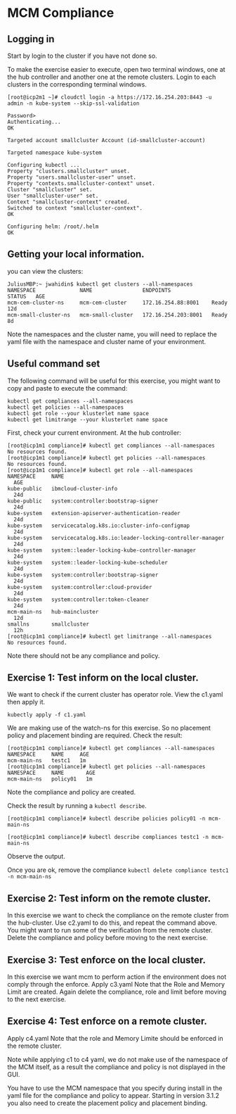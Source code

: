 # MCM Compliance

## Logging in

Start by login to the cluster if you have not done so.

To make the exercise easier to execute, open two terminal windows, one at the hub controller and another one at the remote clusters.  Login to each clusters in the corresponding terminal windows.

```
[root@icp2m1 ~]# cloudctl login -a https://172.16.254.203:8443 -u admin -n kube-system --skip-ssl-validation

Password>
Authenticating...
OK

Targeted account smallcluster Account (id-smallcluster-account)

Targeted namespace kube-system

Configuring kubectl ...
Property "clusters.smallcluster" unset.
Property "users.smallcluster-user" unset.
Property "contexts.smallcluster-context" unset.
Cluster "smallcluster" set.
User "smallcluster-user" set.
Context "smallcluster-context" created.
Switched to context "smallcluster-context".
OK

Configuring helm: /root/.helm
OK
```

## Getting your local information.
you can view the clusters:
```
JuliusMBP:~ jwahidin$ kubectl get clusters --all-namespaces
NAMESPACE              NAME                ENDPOINTS             STATUS   AGE
mcm-cem-cluster-ns     mcm-cem-cluster     172.16.254.88:8001    Ready    12d
mcm-small-cluster-ns   mcm-small-cluster   172.16.254.203:8001   Ready    8d
```

Note the namespaces and the cluster name, you will need to replace the yaml file with the namespace and cluster name of your environment.

## Useful command set
The following command will be useful for this exercise, you might want to copy and paste to execute the command:
```
kubectl get compliances --all-namespaces
kubectl get policies --all-namespaces
kubectl get role --your klusterlet name space
kubectl get limitrange --your klusterlet name space

```
First, check your current environment.  At the hub controller:
```
[root@icp1m1 compliance]# kubectl get compliances --all-namespaces
No resources found.
[root@icp1m1 compliance]# kubectl get policies --all-namespaces
No resources found.
[root@icp1m1 compliance]# kubectl get role --all-namespaces
NAMESPACE     NAME                                                      AGE
kube-public   ibmcloud-cluster-info                                     24d
kube-public   system:controller:bootstrap-signer                        24d
kube-system   extension-apiserver-authentication-reader                 24d
kube-system   servicecatalog.k8s.io:cluster-info-configmap              24d
kube-system   servicecatalog.k8s.io:leader-locking-controller-manager   24d
kube-system   system::leader-locking-kube-controller-manager            24d
kube-system   system::leader-locking-kube-scheduler                     24d
kube-system   system:controller:bootstrap-signer                        24d
kube-system   system:controller:cloud-provider                          24d
kube-system   system:controller:token-cleaner                           24d
mcm-main-ns   hub-maincluster                                           12d
smallns       smallcluster                                              12h
[root@icp1m1 compliance]# kubectl get limitrange --all-namespaces
No resources found.

```
Note there should not be any compliance and policy.

## Exercise 1: Test inform on the local cluster.
We want to check if the current cluster has operator role.  View the c1.yaml then apply it.
```
kubectly apply -f c1.yaml
```

We are making use of the watch-ns for this exercise. So no placement policy and placement binding are required.
Check the result:
```
[root@icp1m1 compliance]# kubectl get compliances --all-namespaces
NAMESPACE     NAME     AGE
mcm-main-ns   testc1   1m
[root@icp1m1 compliance]# kubectl get policies --all-namespaces
NAMESPACE     NAME       AGE
mcm-main-ns   policy01   1m
```
Note the compliance and policy are created.

Check the result by running a `kubectl describe`.

```
[root@icp1m1 compliance]# kubectl describe policies policy01 -n mcm-main-ns

[root@icp1m1 compliance]# kubectl describe compliances testc1 -n mcm-main-ns

```
Observe the output.

Once you are ok, remove the compliance `kubectl delete compliance testc1 -n mcm-main-ns`

## Exercise 2: Test inform on the remote cluster.

In this exercise we want to check the compliance on the remote cluster from the hub-cluster.
Use c2.yaml to do this, and repeat the command above.
You might want to run some of the verification from the remote cluster.
Delete the compliance and policy before moving to the next exercise.

## Exercise 3: Test enforce on the local cluster.
In this exercise we want mcm to perform action if the environment does not comply through the enforce.
Apply c3.yaml
Note that the Role and Memory Limit are created.
Again delete the compliance, role and limit before moving to the next exercise.

## Exercise 4: Test enforce on a remote cluster.
Apply c4.yaml
Note that the role and Memory Limite should be enforced in the remote cluster.

Note while applying c1 to c4 yaml, we do not make use of the namespace of the MCM itself, as a result the compliance and policy is not displayed in the GUI.

You have to use the MCM namespace that you specify during install in the yaml file for the compliance and policy to appear.  Starting in version 3.1.2 you also need to create the placement policy and placement binding.
